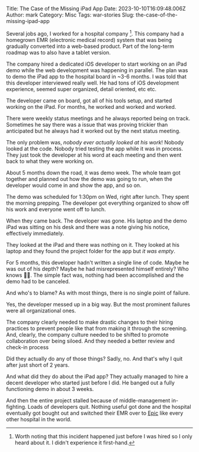 Title: The Case of the Missing iPad App
Date: 2023-10-10T16:09:48.006Z
Author: mark
Category: Misc
Tags: war-stories
Slug: the-case-of-the-missing-ipad-app

Several jobs ago, I worked for a hospital company [^1]. This company had a homegrown EMR (electronic medical record) system that was being gradually converted into a web-based product. Part of the long-term roadmap was to also have a tablet version.

The company hired a dedicated iOS developer to start working on an iPad demo while the web development was happening in parallel. The plan was to demo the iPad app to the hospital board in ~3-6 months. I was told that this developer interviewed really well. He had tons of iOS development experience, seemed super organized, detail oriented, etc etc.

The developer came on board, got all of his tools setup, and started working on the iPad. For months, he worked and worked and worked.

There were weekly status meetings and he always reported being on track. Sometimes he say there was a issue that was proving trickier than anticipated but he always had it worked out by the next status meeting.

The only problem was, _nobody ever actually looked at his work_! Nobody looked at the code. Nobody tried testing the app while it was in process. They just took the developer at his word at each meeting and then went back to what they were working on.

About 5 months down the road, it was demo week. The whole team got together and planned out how the demo was going to run, when the developer would come in and show the app, and so on.

The demo was scheduled for 1:30pm on Wed, right after lunch. They spent the morning prepping. The developer got everything organized to show off his work and everyone went off to lunch.

When they came back. The developer was gone. His laptop and the demo iPad was sitting on his desk and there was a note giving his notice, effectively immediately.

They looked at the iPad and there was nothing on it. They looked at his laptop and they found the project folder for the app but _it was empty_.

For 5 months, this developer hadn't written a single line of code. Maybe he was out of his depth? Maybe he had misrepresented himself entirely? Who knows 🤷‍♂️. The simple fact was, nothing had been accomplished and the demo had to be canceled. 

And who's to blame? As with most things, there is no single point of failure.

Yes, the developer messed up in a big way. But the most prominent failures were all organizational ones.

The company clearly needed to make drastic changes to their hiring practices to prevent people like that from making it through the screening. And, clearly, the company culture needed to be shifted to promote collaboration over being siloed. And they needed a better review and check-in process

Did they actually do any of those things? Sadly, no. And that's why I quit after just short of 2 years.

And what did they do about the iPad app? They actually managed to hire a decent developer who started just before I did. He banged out a fully functioning demo in about 3 weeks.

And then the entire project stalled because of middle-management in-fighting. Loads of developers quit. Nothing useful got done and the hospital eventually got bought out and switched their EMR over to [Epic](https://www.epic.com/) like every other hospital in the world.

[^1]: Worth noting that this incident happened just before I was hired so I only heard about it. I didn't experience it first-hand.